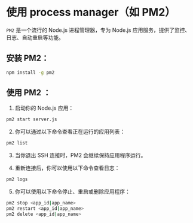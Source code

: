 # 使用 process manager（如 PM2）

`PM2` 是一个流行的 Node.js 进程管理器，专为 Node.js 应用服务，提供了监控、日志、自动重启等功能。

## 安装 PM2：

```Bash
npm install -g pm2
```

## 使用 PM2 ：

1. 启动你的 Node.js 应用：

```Bash
pm2 start server.js
```

2. 你可以通过以下命令查看正在运行的应用列表：

```Bash
pm2 list
```

3. 当你退出 SSH 连接时，PM2 会继续保持应用程序运行。

4. 重新连接后，你可以使用以下命令查看日志：

```Bash
pm2 logs
```

5. 你可以使用以下命令停止、重启或删除应用程序：

```Bash
pm2 stop <app_id|app_name> 
pm2 restart <app_id|app_name> 
pm2 delete <app_id|app_name>
```